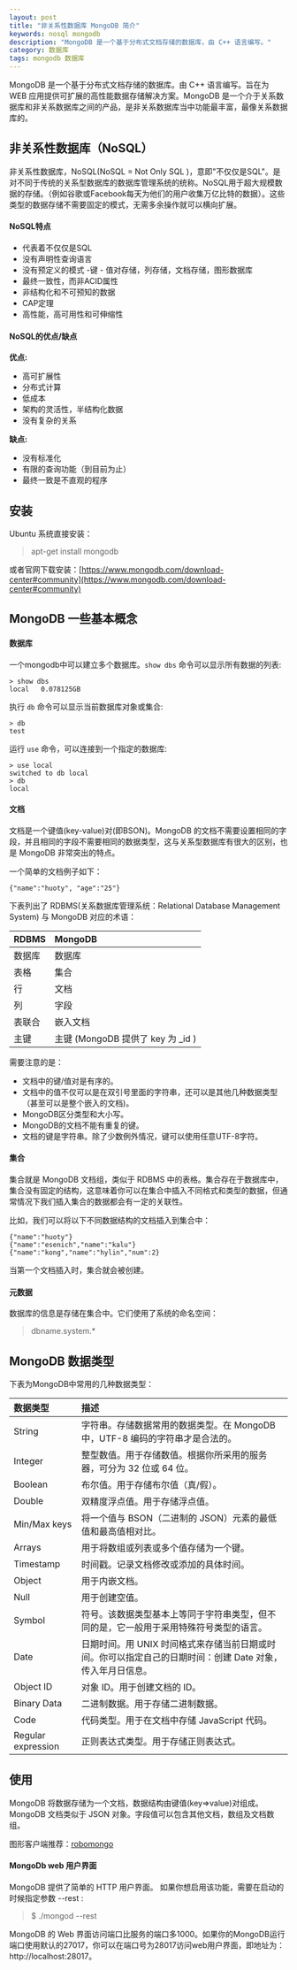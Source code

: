 ```yaml
---
layout: post
title: "非关系性数据库 MongoDB 简介"
keywords: nosql mongodb
description: "MongoDB 是一个基于分布式文档存储的数据库，由 C++ 语言编写。"
category: 数据库
tags: mongodb 数据库
---
```


MongoDB 是一个基于分布式文档存储的数据库。由 C++ 语言编写。旨在为 WEB 应用提供可扩展的高性能数据存储解决方案。MongoDB 是一个介于关系数据库和非关系数据库之间的产品，是非关系数据库当中功能最丰富，最像关系数据库的。

## 非关系性数据库（NoSQL）

非关系性数据库，NoSQL(NoSQL = Not Only SQL )，意即"不仅仅是SQL"。是对不同于传统的关系型数据库的数据库管理系统的统称。NoSQL用于超大规模数据的存储。（例如谷歌或Facebook每天为他们的用户收集万亿比特的数据）。这些类型的数据存储不需要固定的模式，无需多余操作就可以横向扩展。

#### NoSQL特点

- 代表着不仅仅是SQL
- 没有声明性查询语言
- 没有预定义的模式
-键 - 值对存储，列存储，文档存储，图形数据库
- 最终一致性，而非ACID属性
- 非结构化和不可预知的数据
- CAP定理
- 高性能，高可用性和可伸缩性

#### NoSQL的优点/缺点

**优点:**

- 高可扩展性
- 分布式计算
- 低成本
- 架构的灵活性，半结构化数据
- 没有复杂的关系

**缺点:**

- 没有标准化
- 有限的查询功能（到目前为止）
- 最终一致是不直观的程序

## 安装

Ubuntu 系统直接安装：

> apt-get install mongodb

或者官网下载安装：[https://www.mongodb.com/download-center#community](https://www.mongodb.com/download-center#community)

## MongoDB 一些基本概念

#### 数据库

一个mongodb中可以建立多个数据库。`show dbs` 命令可以显示所有数据的列表:

```
> show dbs
local	0.078125GB
```

执行 `db` 命令可以显示当前数据库对象或集合:

```
> db
test
```

运行 `use` 命令，可以连接到一个指定的数据库:

```
> use local
switched to db local
> db
local
```

#### 文档

文档是一个键值(key-value)对(即BSON)。MongoDB 的文档不需要设置相同的字段，并且相同的字段不需要相同的数据类型，这与关系型数据库有很大的区别，也是 MongoDB 非常突出的特点。

一个简单的文档例子如下：

```
{"name":"huoty", "age":"25"}
```

下表列出了 RDBMS(关系数据库管理系统：Relational Database Management System) 与 MongoDB 对应的术语：

| RDBMS  | MongoDB                           |
|:-------|:----------------------------------|
| 数据库 | 数据库                            |
| 表格   | 集合                              |
| 行     | 文档                              |
| 列     | 字段                              |
| 表联合 | 嵌入文档                          |
| 主键   | 主键 (MongoDB 提供了 key 为 _id ) |

需要注意的是：

-    文档中的键/值对是有序的。
-    文档中的值不仅可以是在双引号里面的字符串，还可以是其他几种数据类型（甚至可以是整个嵌入的文档)。
-    MongoDB区分类型和大小写。
-    MongoDB的文档不能有重复的键。
-    文档的键是字符串。除了少数例外情况，键可以使用任意UTF-8字符。

#### 集合

集合就是 MongoDB 文档组，类似于 RDBMS 中的表格。集合存在于数据库中，集合没有固定的结构，这意味着你可以在集合中插入不同格式和类型的数据，但通常情况下我们插入集合的数据都会有一定的关联性。

比如，我们可以将以下不同数据结构的文档插入到集合中：

```
{"name":"huoty"}
{"name":"esenich","name":"kalu"}
{"name":"kong","name":"hylin","num":2}
```

当第一个文档插入时，集合就会被创建。

#### 元数据

数据库的信息是存储在集合中。它们使用了系统的命名空间：

> dbname.system.*

## MongoDB 数据类型

下表为MongoDB中常用的几种数据类型：

| 数据类型           | 描述                                                                                                       |
|:-------------------|:-----------------------------------------------------------------------------------------------------------|
| String             | 字符串。存储数据常用的数据类型。在 MongoDB 中，UTF-8 编码的字符串才是合法的。                              |
| Integer            | 整型数值。用于存储数值。根据你所采用的服务器，可分为 32 位或 64 位。                                       |
| Boolean            | 布尔值。用于存储布尔值（真/假）。                                                                          |
| Double             | 双精度浮点值。用于存储浮点值。                                                                             |
| Min/Max keys       | 将一个值与 BSON（二进制的 JSON）元素的最低值和最高值相对比。                                               |
| Arrays             | 用于将数组或列表或多个值存储为一个键。                                                                     |
| Timestamp          | 时间戳。记录文档修改或添加的具体时间。                                                                     |
| Object             | 用于内嵌文档。                                                                                             |
| Null               | 用于创建空值。                                                                                             |
| Symbol             | 符号。该数据类型基本上等同于字符串类型，但不同的是，它一般用于采用特殊符号类型的语言。                     |
| Date               | 日期时间。用 UNIX 时间格式来存储当前日期或时间。你可以指定自己的日期时间：创建 Date 对象，传入年月日信息。 |
| Object ID          | 对象 ID。用于创建文档的 ID。                                                                               |
| Binary Data        | 二进制数据。用于存储二进制数据。                                                                           |
| Code               | 代码类型。用于在文档中存储 JavaScript 代码。                                                               |
| Regular expression | 正则表达式类型。用于存储正则表达式。                                                                       |


## 使用

MongoDB 将数据存储为一个文档，数据结构由键值(key=>value)对组成。MongoDB 文档类似于 JSON 对象。字段值可以包含其他文档，数组及文档数组。

图形客户端推荐：[robomongo](https://robomongo.org/)

#### MongoDb web 用户界面

MongoDB 提供了简单的 HTTP 用户界面。 如果你想启用该功能，需要在启动的时候指定参数 --rest :

> $ ./mongod --rest

MongoDB 的 Web 界面访问端口比服务的端口多1000。如果你的MongoDB运行端口使用默认的27017，你可以在端口号为28017访问web用户界面，即地址为：http://localhost:28017。
